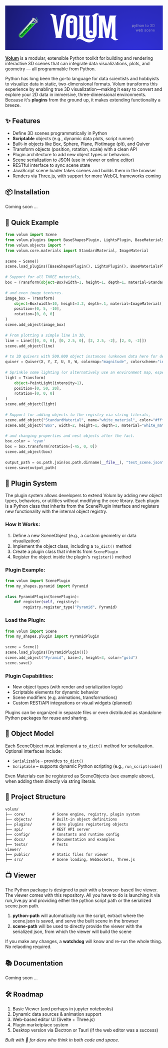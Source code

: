 [![Header](https://github.com/PhilipS01/volum/blob/90af00489989d70374ed29e45c32f310740daca2/docs/static/volum_banner.png)](https://volumeditor.tech/)

[**Volum**](https://volumeditor.tech/) is a modular, extensible Python toolkit for building and rendering interactive 3D scenes that can integrate data visualizations, plots, and geometry — all programmable from Python.

Python has long been the go-to language for data scientists and hobbyists to visualize data in static, two-dimensional formats. Volum transforms this experience by enabling true 3D visualization—making it easy to convert and explore your 2D data in immersive, three-dimensional environments. Because it's **plugins** from the ground up, it makes extending functionality a breeze.

## ✨ Features
- Define 3D scenes programmatically in Python
- **Scriptable** objects (e.g., dynamic data plots, script runner)
- Built-in objects like Box, Sphere, Plane, PlotImage (plt), and Quiver
- Transform objects (position, rotation, scale) with a clean API
- Plugin architecture to add new object types or behaviors
- Scene serialization to JSON (use in viewer or [online editor](https://volumeditor.tech/))
- RESTful interface to sync scene state
- JavaScript scene loader takes scenes and builds them in the browser
- Renders via [Three.js](https://github.com/mrdoob/three.js), with support for more WebGL frameworks coming

## 📦 Installation

Coming soon ...

## 🚀 Quick Example

```python
from volum import Scene
from volum.plugins import BaseShapesPlugin, LightsPlugin, BaseMaterialsPlugin, PlottingPlugin
from volum.objects import *
from volum.core.materials import StandardMaterial, ImageMaterial

scene = Scene()
scene.load_plugins([BaseShapesPlugin(), LightsPlugin(), BaseMaterialsPlugin(), PlottingPlugin()])

# Support for all THREE materials,
box = Transform(object=Box(width=1, height=1, depth=1, material=StandardMaterial(metalness=1, roughness=0)), position=[2, 0, -2], rotation=[45, 0, 0], scale=[1, 1, 1])

# and even image textures.
image_box = Transform(
    object=Box(width=10, height=3.2, depth=.1, material=ImageMaterial()),
    position=[0, 5, -10],
    rotation=[0, 0, 0]
)
scene.add_object(image_box)

# From plotting a simple line in 3D,
line = Line([[0, 0, 0], [0, 2.5, 0], [2, 2.5, -2], [2, 0, -2]])
scene.add_object(line)

# to 3D quivers with 500.000 object instances (unknown data here for demo).
quiver = Quiver(X, Y, Z, U, V, W, colormap="magnitude", colorscheme="inferno")

# Sprinkle some lighting (or alternatively use an environment map, especially with metal materials).
light = Transform(
    object=PointLight(intensity=1),
    position=[0, 50, 20],
    rotation=[0, 0, 0]
)
scene.add_object(light)

# Support for adding objects to the registry via string literals,
scene.add_object("StandardMaterial", name="white_material", color="#fff")
scene.add_object("Box", width=2, height=1, depth=1, material="white_material")

# and changing properties and nest objects after the fact.
box.color = 'cyan'
box = box.transform(rotation=[-45, 0, 0])
scene.add_object(box)

output_path = os.path.join(os.path.dirname(__file__), "test_scene.json")
scene.save(output_path)
```

## 🔌 Plugin System
The plugin system allows developers to extend Volum by adding new object types, behaviors, or utilities without modifying the core library. Each plugin is a Python class that inherits from the ScenePlugin interface and registers new functionality with the internal object registry.

### How It Works:
1. Define a new SceneObject (e.g., a custom geometry or data visualization)
2. Implement the object class, including a `to_dict()` method
3. Create a plugin class that inherits from `ScenePlugin`
4. Register the object inside the plugin's `register()` method

### Plugin Example:
```python
from volum import ScenePlugin
from my_shapes.pyramid import Pyramid

class PyramidPlugin(ScenePlugin):
    def register(self, registry):
        registry.register_type("Pyramid", Pyramid)
```

### Load the Plugin:
```python
from volum import Scene
from my_shapes.plugin import PyramidPlugin

scene = Scene()
scene.load_plugins([PyramidPlugin()])
scene.add_object("Pyramid", base=2, height=3, color="gold")
scene.save()
```

### Plugin Capabilities:
- New object types (with render and serialization logic)
- Scriptable elements for dynamic behavior
- Scene modifiers (e.g. animations, transformations)
- Custom REST/API integrations or visual widgets (planned)

Plugins can be organized in separate files or even distributed as standalone Python packages for reuse and sharing.

## 🧠 Object Model
Each SceneObject must implement a `to_dict()` method for serialization. Optional interfaces include:
- `Serializable` – provides `to_dict()`
- `Scriptable` – supports dynamic Python scripting (e.g., `run_script(code)`)

Even Materials can be registered as SceneObjects (see example above), when adding them directly via string literals.

## 📁 Project Structure
```
volum/
├── core/            # Scene engine, registry, plugin system
├── objects/         # Built-in object definitions
├── plugins/         # Core plugins registering objects
├── api/             # REST API server
├── config/          # Constants and runtime config
├── docs/            # Documentation and examples
├── tests/           # Tests
viewer/
├── public/          # Static files for viewer
├── src/             # Scene loading, WebSockets, Three.js
```
## 📺 Viewer
The Python package is designed to pair with a browser-based live viewer. The viewer comes with this repository. All you have to do is launching it via run_live.py and providing either the python script path or the serialized scene.json path.
1. **python-path** will automatically run the script, extract where the scene.json is saved, and serve the built scene in the browser
2. **scene-path** will be used to directly provide the viewer with the serialized json, from which the viewer will build the scene

If you make any changes, a **watchdog** will know and re-run the whole thing. No relaoding required.

## 📚 Documentation
Coming soon ...

## 🛠️ Roadmap
1. Basic Viewer (and perhaps in jupyter notebooks)
2. Dynamic data sources & animation support
3. Web-based editor UI (Svelte + Three.js)
4. Plugin marketplace system
5. Desktop version via Electron or Tauri (if the web editor was a success)

_Built with 💜 for devs who think in both code and space._

